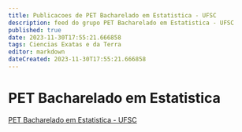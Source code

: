 ```yaml
---
title: Publicacoes de PET Bacharelado em Estatistica - UFSC
description: feed do grupo PET Bacharelado em Estatistica - UFSC
published: true
date: 2023-11-30T17:55:21.666858
tags: Ciencias Exatas e da Terra
editor: markdown
dateCreated: 2023-11-30T17:55:21.666858
---
```


# PET Bacharelado em Estatistica
[PET Bacharelado em Estatistica - UFSC](/grupo/202PETBachareladoemEstatisticaUFSC.md)
